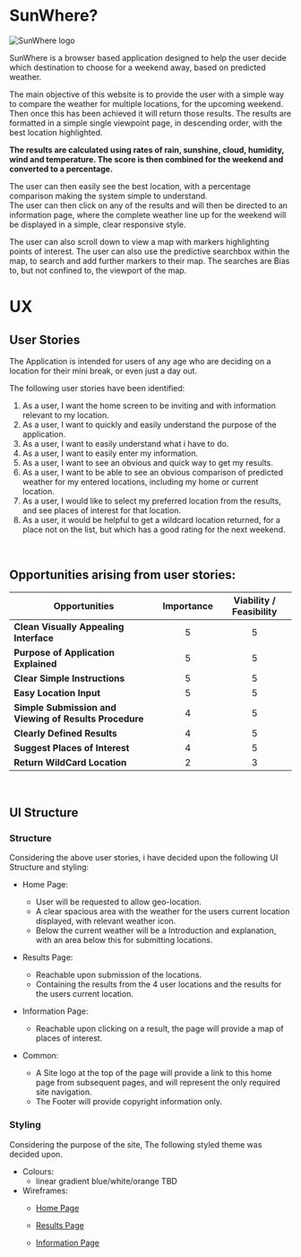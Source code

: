 # SunWhere?
![SunWhere logo](https://github.com/Mr-Smyth/sunwhere/blob/master/assets/images/sunwhere-logo.PNG "Site logo")

SunWhere is a browser based application designed to help the user decide which destination to choose for a weekend away, based on predicted weather.

The main objective of this website is to provide the user with a simple way to compare the weather for multiple locations, for the upcoming weekend. Then once this has been achieved it will return those results. The results are formatted in a simple single viewpoint page, in descending order, with the best location highlighted. 

**The results are calculated using rates of rain, sunshine, cloud, humidity, wind and temperature. The score is then combined for the weekend and converted to a percentage.**

 The user can then easily see the best location, with a percentage comparison making the system simple to understand.  
The user can then click on any of the results and will then be directed to an information page, where the complete weather line up for the weekend will be displayed in a simple, clear responsive style.  

The user can also scroll down to view a map with markers highlighting points of interest. The user can also use the predictive searchbox within the map, to search and add further markers to their map. The searches are Bias to, but not confined to, the viewport of the map.

# UX
## User Stories
The Application is intended for users of any age who are deciding on a location for their mini break, or even just a day out.


The following user stories have been identified:

1.  As a user, I want the home screen to be inviting and with information relevant to my location. 
2.  As a user, I want to quickly and easily understand the purpose of the application.
3.  As a user, I want to easily understand what i have to do.
4.  As a user, I want to easily enter my information.
5.  As a user, I want to see an obvious and quick way to get my results.
6.  As a user, I want to be able to see an obvious comparison of predicted weather for my entered locations, including my home or current location.
7.  As a user, I would like to select my preferred location from the results, and see places of interest for that location.
8.  As a user, it would be helpful to get a wildcard location returned, for a place not on the list, but which has a good rating for the next weekend.

<br>

## Opportunities arising from user stories:

<div align="center">
 
|Opportunities | Importance | Viability / Feasibility
|-----|:------:|:-----:|
|**Clean Visually Appealing Interface** | 5 | 5 |
|**Purpose of Application Explained** | 5 | 5 |
|**Clear Simple Instructions** | 5 | 5 |
|**Easy Location Input** | 5 | 5 |
|**Simple Submission and Viewing of Results Procedure**| 4 | 5 |
|**Clearly Defined Results** | 4 | 5 |
|**Suggest Places of Interest** | 4 | 5 |
|**Return WildCard Location** | 2 | 3 |

</div>

<br>

## UI Structure

### Structure

Considering the above user stories, i have decided upon the following UI Structure and styling:

* Home Page:
  * User will be requested to allow geo-location.
  * A clear spacious area with the weather for the users current location displayed, with relevant weather icon.
  * Below the current weather will be a Introduction and explanation, with an area below this for submitting locations.

* Results Page:
  * Reachable upon submission of the locations.
  * Containing the results from the 4 user locations and the results for the users current location.

* Information Page:
  * Reachable upon clicking on a result, the page will provide a map of places of interest. 

* Common:
  *  A Site logo at the top of the page will provide a link to this home page from subsequent pages, and will represent the only required site navigation.
  *  The Footer will provide copyright information only.
  
### Styling

Considering the purpose of the site, The following styled theme was decided upon.

* Colours:
  * linear gradient blue/white/orange TBD
* Wireframes: 
  * [Home Page](https://github.com/Mr-Smyth/sunwhere/blob/master/wireframes/SunWhere%20-%20Home-Page.pdf)


  * [Results Page](https://github.com/Mr-Smyth/sunwhere/blob/master/wireframes/SunWhere%20-%20Results-Page.pdf)
  

  * [Information Page](https://github.com/Mr-Smyth/sunwhere/blob/master/wireframes/SunWhere%20-%20Information-Page.pdf)

  